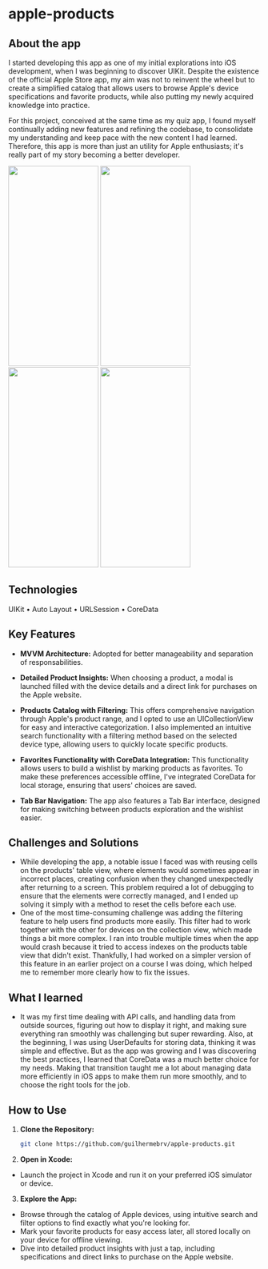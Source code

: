 # apple-products

## About the app

I started developing this app as one of my initial explorations into iOS development, when I was beginning to discover UIKit. Despite the existence of the official Apple Store app, my aim was not to reinvent the wheel but to create a simplified catalog that allows users to browse Apple's device specifications and favorite products, while also putting my newly acquired knowledge into practice.

For this project, conceived at the same time as my quiz app, I found myself continually adding new features and refining the codebase, to consolidate my understanding and keep pace with the new content I had learned. Therefore, this app is more than just an utility for Apple enthusiasts; it's really part of my story becoming a better developer.

<img src="https://github.com/guilhermebrv/apple-products/assets/104163003/4f9c6277-b78c-4246-9c82-91d51d416deb" width="180" height="400" />
<img src="https://github.com/guilhermebrv/apple-products/assets/104163003/82219f36-4c38-4102-b66d-f2e7084f6a0c" width="180" height="400" />
<img src="https://github.com/guilhermebrv/apple-products/assets/104163003/ccacf2e0-b20e-44c0-a958-01423f9d4de7" width="180" height="400" />
<img src="https://github.com/guilhermebrv/apple-products/assets/104163003/5f127805-9424-4043-a635-c45e17473e61" width="180" height="400" />

## Technologies

UIKit • Auto Layout • URLSession • CoreData

## Key Features

- **MVVM Architecture:** Adopted for better manageability and separation of responsabilities.
  
- **Detailed Product Insights:** When choosing a product, a modal is launched filled with the device details and a direct link for purchases on the Apple website.

- **Products Catalog with Filtering:** This offers comprehensive navigation through Apple's product range, and I opted to use an UICollectionView for easy and interactive categorization. I also implemented an intuitive search functionality with a filtering method based on the selected device type, allowing users to quickly locate specific products.

- **Favorites Functionality with CoreData Integration:** This functionality allows users to build a wishlist by marking products as favorites. To make these preferences accessible offline, I've integrated CoreData for local storage, ensuring that users' choices are saved.
  
- **Tab Bar Navigation:** The app also features a Tab Bar interface, designed for making switching between products exploration and the wishlist easier.

## Challenges and Solutions

- While developing the app, a notable issue I faced was with reusing cells on the products' table view, where elements would sometimes appear in incorrect places, creating confusion when they changed unexpectedly after returning to a screen. This problem required a lot of debugging to ensure that the elements were correctly managed, and I ended up solving it simply with a method to reset the cells before each use.
‍
- One of the most time-consuming challenge was adding the filtering feature to help users find products more easily. This filter had to work together with the other for devices on the collection view, which made things a bit more complex. I ran into trouble multiple times when the app would crash because it tried to access indexes on the products table view that didn't exist. Thankfully, I had worked on a simpler version of this feature in an earlier project on a course I was doing, which helped me to remember more clearly how to fix the issues.

## What I learned

- It was my first time dealing with API calls, and handling data from outside sources, figuring out how to display it right, and making sure everything ran smoothly was challenging but super rewarding. Also, at the beginning, I was using UserDefaults for storing data, thinking it was simple and effective. But as the app was growing and I was discovering the best practices, I learned that CoreData was a much better choice for my needs. Making that transition taught me a lot about managing data more efficiently in iOS apps to make them run more smoothly, and to choose the right tools for the job.

## How to Use

1. **Clone the Repository:**
   ```bash
   git clone https://github.com/guilhermebrv/apple-products.git

2. **Open in Xcode:**
- Launch the project in Xcode and run it on your preferred iOS simulator or device.

3. **Explore the App:**
- Browse through the catalog of Apple devices, using intuitive search and filter options to find exactly what you're looking for.
- Mark your favorite products for easy access later, all stored locally on your device for offline viewing.
- Dive into detailed product insights with just a tap, including specifications and direct links to purchase on the Apple website.


